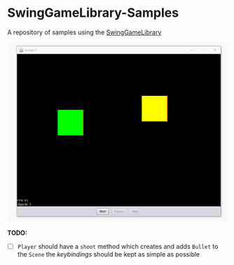 # SwingGameLibrary-Samples
A repository of samples using the [SwingGameLibrary](https://github.com/davidkroukamp/swinggamelibrary)

![sample1 example](https://github.com/davidkroukamp/SwingGameLibrary-Samples/blob/main/sample1.gif)

**TODO:**
- [ ] `Player` should have a `shoot` method which creates and adds `Bullet` to the `Scene` the *keybindings* should be kept as simple as possible
